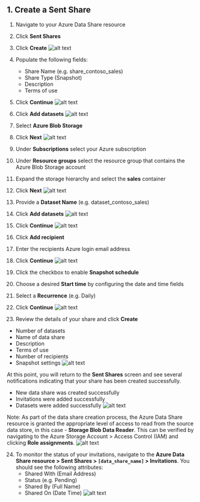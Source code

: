 ## 1. Create a Sent Share
1. Navigate to your Azure Data Share resource
2. Click **Sent Shares**
3. Click **Create**
![alt text](../images/azure_data_share_sent_share_create.png "Azure Data Share - Create Sent Share")

4. Populate the following fields:
    * Share Name (e.g. share_contoso_sales)
    * Share Type (Snapshot)
    * Description
    * Terms of use

5. Click **Continue**
![alt text](../images/azure_data_share_sent_share_details.png "Azure Data Share - Share Details")

6. Click **Add datasets**
![alt text](../images/azure_data_share_sent_share_add_dataset.png "Azure Data Share - Add Datasets")

7. Select **Azure Blob Storage**
8. Click **Next**
![alt text](../images/azure_data_share_sent_share_dataset_type.png "Azure Data Share - Dataset Type")

9. Under **Subscriptions** select your Azure subscription
10. Under **Resource groups** select the resource group that contains the Azure Blob Storage account
11. Expand the storage hierarchy and select the **sales** container
12. Click **Next**
![alt text](../images/azure_data_share_sent_share_blob_storage.png "Azure Data Share - Azure Blob Storage (Configure)")

13. Provide a **Dataset Name** (e.g. dataset_contoso_sales)
14. Click **Add datasets**
![alt text](../images/azure_data_share_sent_share_add_storage.png "Azure Data Share - Azure Blob Storage (Dataset Name)")

15. Click **Continue**
![alt text](../images/azure_data_share_sent_share_datasets.png "Azure Data Share - Datasets")

16. Click **Add recipient**
17. Enter the recipients Azure login email address
18. Click **Continue**
![alt text](../images/azure_data_share_sent_share_recipient.png "Azure Data Share - Recipients")

19. Click the checkbox to enable **Snapshot schedule**
20. Choose a desired **Start time** by configuring the date and time fields
21. Select a **Recurrence** (e.g. Daily)
22. Click **Continue**
![alt text](../images/azure_data_share_sent_share_snapshot.png "Azure Data Share - Snapshot Settings")

23. Review the details of your share and click **Create**
- Number of datasets
- Name of data share
- Description
- Terms of use
- Number of recipients
- Snapshot settings
![alt text](../images/azure_data_share_sent_share_review.png "Azure Data Share - Review and Create")

At this point, you will return to the **Sent Shares** screen and see several notifications indicating that your share has been created successfully.
* New data share was created successfully
* Invitations were added successfully
* Datasets were added successfully
![alt text](../images/azure_data_share_sent_share_success.png "Azure Data Share - Notifications")

Note: As part of the data share creation process, the Azure Data Share resource is granted the appropriate level of access to read from the source data store, in this case - **Storage Blob Data Reader**. This can be verified by navigating to the Azure Storage Account > Access Control (IAM) and clicking **Role assignments**.
![alt text](../images/azure_data_share_sent_share_role_assignment.png "Azure Data Share - Storage Blob Data Reader")

24. To monitor the status of your invitations, navigate to the **Azure Data Share resource > Sent Shares > `[data_share_name]` > Invitations**. You should see the following attributes:  
    * Shared With (Email Address)
    * Status (e.g. Pending)
    * Shared By (Full Name)
    * Shared On (Date Time)
![alt text](../images/azure_data_share_sent_share_invitations.png "Azure Data Share - Snapshot Settings")